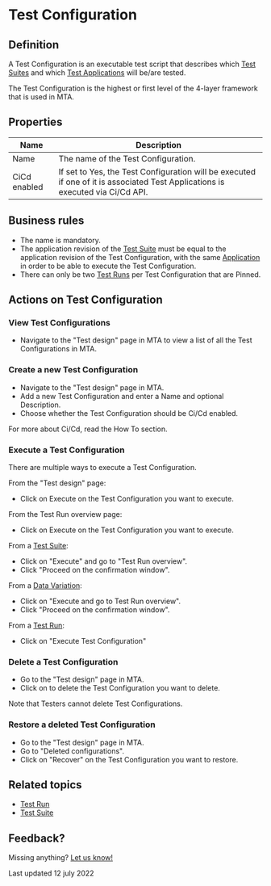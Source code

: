 # Test Configuration 



## Definition

A Test Configuration is an executable test script that describes which [Test Suites](test-suite) and which [Test Applications](test-application) will be/are tested. 

The Test Configuration is the highest or first level of the 4-layer framework that is used in MTA. 

## Properties
| Name | Description |
| ----------- | ----------- |
| Name | The name of the Test Configuration. |
| CiCd enabled | If set to Yes, the Test Configuration will be executed if one of it is associated Test Applications is executed via Ci/Cd API. |

## Business rules
- The name is mandatory.
- The application revision of the [Test Suite](test-suite) must be equal to the application revision of the Test Configuration, with the same [Application](application) in order to be able to execute the Test Configuration.
- There can only be two [Test Runs](test-run) per Test Configuration that are Pinned.

## Actions on Test Configuration

### View Test Configurations
- Navigate to the "Test design" page in MTA to view a list of all the Test Configurations in MTA.

### Create a new Test Configuration
- Navigate to the "Test design" page in MTA. 
- Add a new Test Configuration and enter a Name and optional Description. 
- Choose whether the Test Configuration should be Ci/Cd enabled. 

For more about Ci/Cd, read the How To section.

### Execute a Test Configuration
There are multiple ways to execute a Test Configuration. 

From the "Test design" page:
- Click on Execute on the Test Configuration you want to execute.

From the Test Run overview page:
- Click on Execute on the Test Configuration you want to execute.

From a [Test Suite](test-suite):
- Click on "Execute" and go to "Test Run overview".
- Click "Proceed on the confirmation window".

From a [Data Variation](datavariation):
- Click on "Execute and go to Test Run overview".
- Click "Proceed on the confirmation window".

From a [Test Run](test-run):
- Click on "Execute Test Configuration"

### Delete a Test Configuration
- Go to the "Test design" page in MTA. 
- Click on <i class="fas fa-trash-alt"></i> to delete the Test Configuration you want to delete.

Note that Testers cannot delete Test Configurations.

### Restore a deleted Test Configuration
- Go to the "Test design" page in MTA. 
- Go to "Deleted configurations".
- Click on "Recover" on the Test Configuration you want to restore.

## Related topics
- [Test Run](test-run)
- [Test Suite](test-suite)

## Feedback?
Missing anything? [Let us know!](mailto:support@menditect.com)

Last updated 12 july 2022